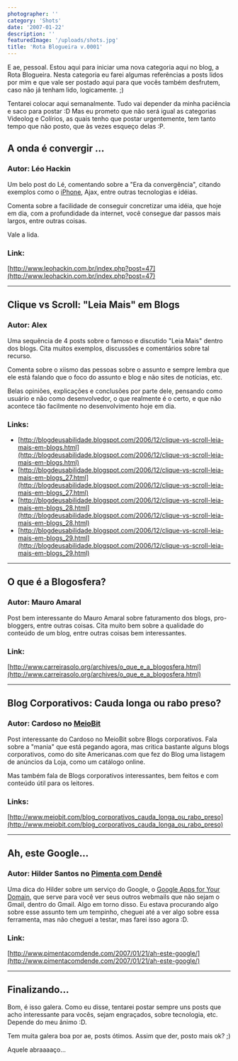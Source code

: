 ```yaml
---
photographer: ''
category: 'Shots'
date: '2007-01-22'
description: ''
featuredImage: '/uploads/shots.jpg'
title: 'Rota Blogueira v.0001'
---
```


E ae, pessoal. Estou aqui para iniciar uma nova categoria aqui no blog, a Rota Blogueira. Nesta categoria eu farei algumas referências a posts lidos por mim e que vale ser postado aqui para que vocês também desfrutem, caso não já tenham lido, logicamente. ;)

Tentarei colocar aqui semanalmente. Tudo vai depender da minha paciência e saco para postar :D Mas eu prometo que não será igual as categorias Videolog e Colírios, as quais tenho que postar urgentemente, tem tanto tempo que não posto, que às vezes esqueço delas :P.

## A onda é convergir ...

### Autor: Léo Hackin

Um belo post do Lé, comentando sobre a "Era da convergência", citando exemplos como o [iPhone](http://www.apple.com/iphone/), Ajax, entre outras tecnologias e idéias.

Comenta sobre a facilidade de conseguir concretizar uma idéia, que hoje em dia, com a profundidade da internet, você consegue dar passos mais largos, entre outras coisas.

Vale a lida.

### Link:

[http://www.leohackin.com.br/index.php?post=47](http://www.leohackin.com.br/index.php?post=47)

---

## Clique vs Scroll: "Leia Mais" em Blogs

### Autor: Alex

Uma sequência de 4 posts sobre o famoso e discutido "Leia Mais" dentro dos blogs. Cita muitos exemplos, discussões e comentários sobre tal recurso.

Comenta sobre o xiismo das pessoas sobre o assunto e sempre lembra que ele está falando que o foco do assunto e blog e não sites de notícias, etc.

Belas opiniões, explicações e conclusões por parte dele, pensando como usuário e não como desenvolvedor, o que realmente é o certo, e que não acontece tão facilmente no desenvolvimento hoje em dia.

### Links:

- [http://blogdeusabilidade.blogspot.com/2006/12/clique-vs-scroll-leia-mais-em-blogs.html](http://blogdeusabilidade.blogspot.com/2006/12/clique-vs-scroll-leia-mais-em-blogs.html)
- [http://blogdeusabilidade.blogspot.com/2006/12/clique-vs-scroll-leia-mais-em-blogs_27.html](http://blogdeusabilidade.blogspot.com/2006/12/clique-vs-scroll-leia-mais-em-blogs_27.html)
- [http://blogdeusabilidade.blogspot.com/2006/12/clique-vs-scroll-leia-mais-em-blogs_28.html](http://blogdeusabilidade.blogspot.com/2006/12/clique-vs-scroll-leia-mais-em-blogs_28.html)
- [http://blogdeusabilidade.blogspot.com/2006/12/clique-vs-scroll-leia-mais-em-blogs_29.html](http://blogdeusabilidade.blogspot.com/2006/12/clique-vs-scroll-leia-mais-em-blogs_29.html)

---

## O que é a Blogosfera?

### Autor: Mauro Amaral

Post bem interessante do Mauro Amaral sobre faturamento dos blogs, pro-bloggers, entre outras coisas. Cita muito bem sobre a qualidade do conteúdo de um blog, entre outras coisas bem interessantes.

### Link:

[http://www.carreirasolo.org/archives/o_que_e_a_blogosfera.html](http://www.carreirasolo.org/archives/o_que_e_a_blogosfera.html)

---

## Blog Corporativos: Cauda longa ou rabo preso?

### Autor: Cardoso no [MeioBit](http://www.meiobit.com/)

Post interessante do Cardoso no MeioBit sobre Blogs corporativos. Fala sobre a "mania" que está pegando agora, mas critica bastante alguns blogs corporativos, como do site Americanas.com que fez do Blog uma listagem de anúncios da Loja, como um catálogo online.

Mas também fala de Blogs corporativos interessantes, bem feitos e com conteúdo útil para os leitores.

### Links:

[http://www.meiobit.com/blog_corporativos_cauda_longa_ou_rabo_preso](http://www.meiobit.com/blog_corporativos_cauda_longa_ou_rabo_preso)

---

## Ah, este Google…

### Autor: Hilder Santos no [Pimenta com Dendê](http://www.pimentacomdende.com/)

Uma dica do Hilder sobre um serviço do Google, o [Google Apps for Your Domain](http://www.google.com/a), que serve para você ver seus outros webmails que não sejam o Gmail, dentro do Gmail. Algo em torno disso. Eu estava procurando algo sobre esse assunto tem um tempinho, cheguei até a ver algo sobre essa ferramenta, mas não cheguei a testar, mas farei isso agora :D.

### Link:

[http://www.pimentacomdende.com/2007/01/21/ah-este-google/](http://www.pimentacomdende.com/2007/01/21/ah-este-google/)

---

## Finalizando...

Bom, é isso galera. Como eu disse, tentarei postar sempre uns posts que acho interessante para vocês, sejam engraçados, sobre tecnologia, etc. Depende do meu ânimo :D.

Tem muita galera boa por ae, posts ótimos. Assim que der, posto mais ok? ;)

Aquele abraaaaço...
